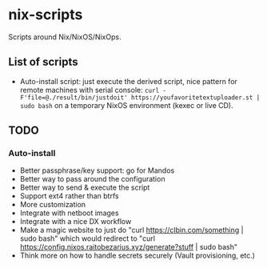 # nix-scripts

Scripts around Nix/NixOS/NixOps.

## List of scripts

- Auto-install script: just execute the derived script, nice pattern for remote machines with serial console: `curl -F'file=@./result/bin/justdoit' https://youfavoritetextuploader.st | sudo bash` on a temporary NixOS environment (kexec or live CD).

## TODO

### Auto-install

- Better passphrase/key support: go for Mandos
- Better way to pass around the configuration
- Better way to send & execute the script
- Support ext4 rather than btrfs
- More customization
- Integrate with netboot images
- Integrate with a nice DX workflow
- Make a magic website to just do "curl https://clbin.com/something | sudo bash" which would redirect to "curl https://config.nixos.raitobezarius.xyz/generate?stuff | sudo bash"
- Think more on how to handle secrets securely (Vault provisioning, etc.)
